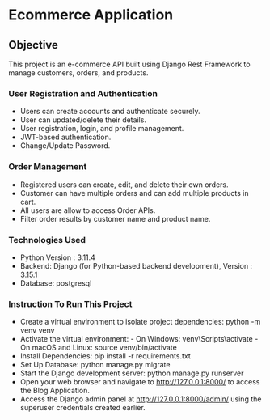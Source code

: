 # Ecommerce Application

## Objective

This project is an e-commerce API built using Django Rest Framework to manage customers, orders, and products.

### User Registration and Authentication

- Users can create accounts and authenticate securely.
- User can updated/delete their details.
- User registration, login, and profile management.
- JWT-based authentication.
- Change/Update Password.

### Order Management

- Registered users can create, edit, and delete their own orders.
- Customer can have multiple orders and can add multiple products in cart.
- All users are allow to access Order APIs.
- Filter order results by customer name and product name.
 
### Technologies Used

- Python Version : 3.11.4
- Backend: Django (for Python-based backend development), Version : 3.15.1
- Database: postgresql

### Instruction To Run This Project

- Create a virtual environment to isolate project dependencies: python -m venv venv
- Activate the virtual environment: 
      - On Windows: venv\Scripts\activate
      - On macOS and Linux: source venv/bin/activate
- Install Dependencies: pip install -r requirements.txt
- Set Up Database: python manage.py migrate
- Start the Django development server: python manage.py runserver
- Open your web browser and navigate to http://127.0.0.1:8000/ to access the Blog Application.
- Access the Django admin panel at http://127.0.0.1:8000/admin/ using the superuser credentials created earlier.